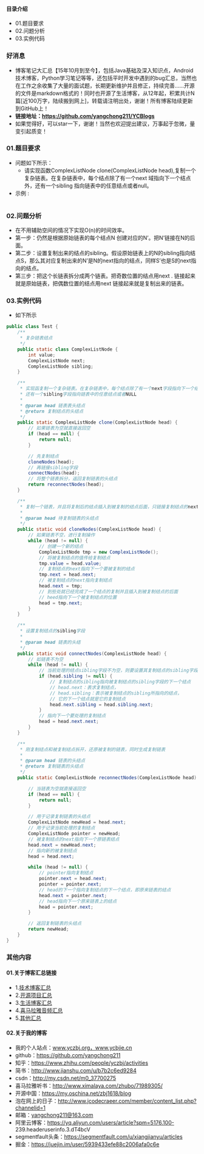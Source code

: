 #### 目录介绍
- 01.题目要求
- 02.问题分析
- 03.实例代码



### 好消息
- 博客笔记大汇总【15年10月到至今】，包括Java基础及深入知识点，Android技术博客，Python学习笔记等等，还包括平时开发中遇到的bug汇总，当然也在工作之余收集了大量的面试题，长期更新维护并且修正，持续完善……开源的文件是markdown格式的！同时也开源了生活博客，从12年起，积累共计N篇[近100万字，陆续搬到网上]，转载请注明出处，谢谢！所有博客陆续更新到GitHub上！
- **链接地址：https://github.com/yangchong211/YCBlogs**
- 如果觉得好，可以star一下，谢谢！当然也欢迎提出建议，万事起于忽微，量变引起质变！






### 01.题目要求
- 问题如下所示：
    - 请实现函数ComplexListNode clone(ComplexListNode head),复制一个复杂链表。在复杂链表中，每个结点除了有一个next 域指向下一个结点外，还有一个sibling 指向链表中的任意结点或者null。
- 示例 :
    ```

    ```




### 02.问题分析
- 在不用辅助空间的情况下实现O(n)的时间效率。
- 第一步：仍然是根据原始链表的每个结点N 创建对应的N’。把N’链接在N的后面。
- 第二步：设置复制出来的结点的sibling。假设原始链表上的N的sibling指向结点S，那么其对应复制出来的N’是N的next指向的结点，同样S’也是S的next指向的结点。
- 第三步：把这个长链表拆分成两个链表。把奇数位置的结点用next . 链接起来就是原始链表，把偶数位置的结点用next 链接起来就是复制出来的链表。


### 03.实例代码
- 如下所示
```java
public class Test {
    /**
     * 复杂链表结点
     */
    public static class ComplexListNode {
        int value;
        ComplexListNode next;
        ComplexListNode sibling;
    }

    /**
     * 实现函复制一个复杂链表。在复杂链表中，每个结点除了有一个next字段指向下一个结点外，
     * 还有一个sibling字段指向链表中的任意结点或者NULL
     *
     * @param head 链表表头结点
     * @return 复制结点的头结点
     */
    public static ComplexListNode clone(ComplexListNode head) {
        // 如果链表为空就直接返回空
        if (head == null) {
            return null;
        }

        // 先复制结点
        cloneNodes(head);
        // 再链接sibling字段
        connectNodes(head);
        // 将整个链表拆分，返回复制链表的头结点
        return reconnectNodes(head);
    }

    /**
     * 复制一个链表，并且将复制后的结点插入到被复制的结点后面，只链接复制结点的next字段
     *
     * @param head 待复制链表的头结点
     */
    public static void cloneNodes(ComplexListNode head) {
        // 如果链表不空，进行复制操作
        while (head != null) {
            // 创建一个新的结点
            ComplexListNode tmp = new ComplexListNode();
            // 将被复制结点的值传给复制结点
            tmp.value = head.value;
            // 复制结点的next指向下一个要被复制的结点
            tmp.next = head.next;
            // 被复制结点的next指向复制结点
            head.next = tmp;
            // 到些处就已经完成了一个结点的复制并且插入到被复制结点的后面
            // heed指向下一个被复制结点的位置
            head = tmp.next;
        }
    }

    /**
     * 设置复制结点的sibling字段
     *
     * @param head 链表的头结
     */
    public static void connectNodes(ComplexListNode head) {
        // 如链表不为空
        while (head != null) {
            // 当前处理的结点sibling字段不为空，则要设置其复制结点的sibling字段
            if (head.sibling != null) {
                // 复制结点的sibling指向被复制结点的sibling字段的下一个结点
                // head.next：表求复制结点，
                // head.sibling：表示被复制结点的sibling所指向的结点，
                // 它的下一个结点就是它的复制结点
                head.next.sibling = head.sibling.next;
            }
            // 指向下一个要处理的复制结点
            head = head.next.next;
        }
    }

    /**
     * 刚复制结点和被复制结点拆开，还原被复制的链表，同时生成复制链表
     *
     * @param head 链表的头结点
     * @return 复制链表的头结点
     */
    public static ComplexListNode reconnectNodes(ComplexListNode head) {

        // 当链表为空就直接返回空
        if (head == null) {
            return null;
        }

        // 用于记录复制链表的头结点
        ComplexListNode newHead = head.next;
        // 用于记录当前处理的复制结点
        ComplexListNode pointer = newHead;
        // 被复制结点的next指向下一个原链表结点
        head.next = newHead.next;
        // 指向新的被复制结点
        head = head.next;

        while (head != null) {
            // pointer指向复制结点
            pointer.next = head.next;
            pointer = pointer.next;
            // head的下一个指向复制结点的下一个结点，即原来链表的结点
            head.next = pointer.next;
            // head指向下一个原来链表上的结点
            head = pointer.next;
        }

        // 返回复制链表的头结点
        return newHead;
    }
}
```






### 其他内容
#### 01.关于博客汇总链接
- 1.[技术博客汇总](https://www.jianshu.com/p/614cb839182c)
- 2.[开源项目汇总](https://blog.csdn.net/m0_37700275/article/details/80863574)
- 3.[生活博客汇总](https://blog.csdn.net/m0_37700275/article/details/79832978)
- 4.[喜马拉雅音频汇总](https://www.jianshu.com/p/f665de16d1eb)
- 5.[其他汇总](https://www.jianshu.com/p/53017c3fc75d)



#### 02.关于我的博客
- 我的个人站点：www.yczbj.org，www.ycbjie.cn
- github：https://github.com/yangchong211
- 知乎：https://www.zhihu.com/people/yczbj/activities
- 简书：http://www.jianshu.com/u/b7b2c6ed9284
- csdn：http://my.csdn.net/m0_37700275
- 喜马拉雅听书：http://www.ximalaya.com/zhubo/71989305/
- 开源中国：https://my.oschina.net/zbj1618/blog
- 泡在网上的日子：http://www.jcodecraeer.com/member/content_list.php?channelid=1
- 邮箱：yangchong211@163.com
- 阿里云博客：https://yq.aliyun.com/users/article?spm=5176.100- 239.headeruserinfo.3.dT4bcV
- segmentfault头条：https://segmentfault.com/u/xiangjianyu/articles
- 掘金：https://juejin.im/user/5939433efe88c2006afa0c6e










